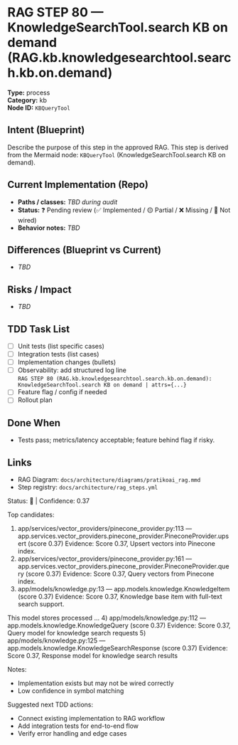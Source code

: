# RAG STEP 80 — KnowledgeSearchTool.search KB on demand (RAG.kb.knowledgesearchtool.search.kb.on.demand)

**Type:** process  
**Category:** kb  
**Node ID:** `KBQueryTool`

## Intent (Blueprint)
Describe the purpose of this step in the approved RAG. This step is derived from the Mermaid node: `KBQueryTool` (KnowledgeSearchTool.search KB on demand).

## Current Implementation (Repo)
- **Paths / classes:** _TBD during audit_
- **Status:** ❓ Pending review (✅ Implemented / 🟡 Partial / ❌ Missing / 🔌 Not wired)
- **Behavior notes:** _TBD_

## Differences (Blueprint vs Current)
- _TBD_

## Risks / Impact
- _TBD_

## TDD Task List
- [ ] Unit tests (list specific cases)
- [ ] Integration tests (list cases)
- [ ] Implementation changes (bullets)
- [ ] Observability: add structured log line  
  `RAG STEP 80 (RAG.kb.knowledgesearchtool.search.kb.on.demand): KnowledgeSearchTool.search KB on demand | attrs={...}`
- [ ] Feature flag / config if needed
- [ ] Rollout plan

## Done When
- Tests pass; metrics/latency acceptable; feature behind flag if risky.

## Links
- RAG Diagram: `docs/architecture/diagrams/pratikoai_rag.mmd`
- Step registry: `docs/architecture/rag_steps.yml`


<!-- AUTO-AUDIT:BEGIN -->
Status: 🔌  |  Confidence: 0.37

Top candidates:
1) app/services/vector_providers/pinecone_provider.py:113 — app.services.vector_providers.pinecone_provider.PineconeProvider.upsert (score 0.37)
   Evidence: Score 0.37, Upsert vectors into Pinecone index.
2) app/services/vector_providers/pinecone_provider.py:161 — app.services.vector_providers.pinecone_provider.PineconeProvider.query (score 0.37)
   Evidence: Score 0.37, Query vectors from Pinecone index.
3) app/models/knowledge.py:13 — app.models.knowledge.KnowledgeItem (score 0.37)
   Evidence: Score 0.37, Knowledge base item with full-text search support.

This model stores processed ...
4) app/models/knowledge.py:112 — app.models.knowledge.KnowledgeQuery (score 0.37)
   Evidence: Score 0.37, Query model for knowledge search requests
5) app/models/knowledge.py:125 — app.models.knowledge.KnowledgeSearchResponse (score 0.37)
   Evidence: Score 0.37, Response model for knowledge search results

Notes:
- Implementation exists but may not be wired correctly
- Low confidence in symbol matching

Suggested next TDD actions:
- Connect existing implementation to RAG workflow
- Add integration tests for end-to-end flow
- Verify error handling and edge cases
<!-- AUTO-AUDIT:END -->